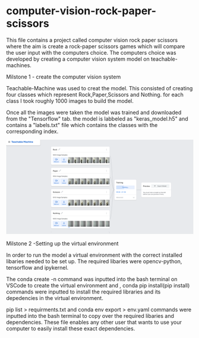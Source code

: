 # computer-vision-rock-paper-scissors

This file contains a project called computer vision rock paper scissors where the aim is create a rock-paper scissors games which will compare the user input with the computers choice. The computers choice was developed by creating a computer vision system model on teachable-machines.

Milstone 1 - create the computer vision system

Teachable-Machine was used to creat the model. This consisted of creating four classes which represent Rock,Paper,Scissors and Nothing. for each class I took roughly 1000 images to build the model.

Once all the images were taken the model was trained and downloaded from the "Tensorflow" tab. the model is labbeled as "keras_model.h5" and contains a "labels.txt" file which contains the classes with the corresponding index.

![](Images/Milestone_1.PNG)

Milstone 2 -Setting up the virtual environment

In order to run the model a virtual environment with the correct installed libaries needed to be set up. The required libaries were opencv-python, tensorflow and ipykernel.

The conda create -n command was inputted into the bash terminal on VSCode to create the virtual environment and , conda pip install(pip install) commands were inputted to install the required libraries and its depedencies in the virtual environment.

pip list > requirments.txt and conda env export > env.yaml commands were inputted into the bash terminal to copy over the required libaries and dependencies. These file enables any other user that wants to use your computer to easily install these exact dependencies.



